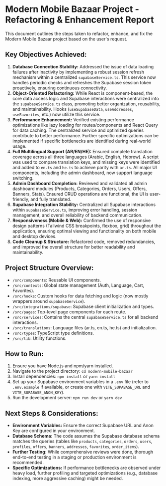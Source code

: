 # Modern Mobile Bazaar Project - Refactoring & Enhancement Report

This document outlines the steps taken to refactor, enhance, and fix the Modern Mobile Bazaar project based on the user's request.

## Key Objectives Achieved:

1.  **Database Connection Stability:** Addressed the issue of data loading failures after inactivity by implementing a robust session refresh mechanism within a centralized `supabaseService.ts`. This service now handles periodic checks and refreshes the Supabase session token proactively, ensuring continuous connectivity.
2.  **Object-Oriented Refactoring:** While React is component-based, the core data access logic and Supabase interactions were centralized into the `supabaseService.ts` class, promoting better organization, reusability, and maintainability. Hooks (`useSupabaseData`, `useAddresses`, `useFavorites`, etc.) now utilize this service.
3.  **Performance Enhancement:** Verified existing performance optimizations like lazy loading for routes/components and React Query for data caching. The centralized service and optimized queries contribute to better performance. Further specific optimizations can be implemented if specific bottlenecks are identified during real-world usage.
4.  **Full Multilingual Support (AR/EN/HE):** Ensured complete translation coverage across all three languages (Arabic, English, Hebrew). A script was used to compare translation keys, and missing keys were identified and added to `en.ts` and `he.ts` to achieve parity with `ar.ts`. All major UI components, including the admin dashboard, now support language switching.
5.  **Admin Dashboard Completion:** Reviewed and validated all admin dashboard modules (Products, Categories, Orders, Users, Offers, Banners, Stats). Ensured CRUD operations are functional, the UI is user-friendly, and fully translated.
6.  **Supabase Integration Stability:** Centralized all Supabase interactions within `supabaseService.ts`, improving error handling, session management, and overall reliability of backend communication.
7.  **Responsiveness (Mobile & Web):** Confirmed the use of responsive design patterns (Tailwind CSS breakpoints, flexbox, grid) throughout the application, ensuring optimal viewing and functionality on both mobile and desktop devices.
8.  **Code Cleanup & Structure:** Refactored code, removed redundancies, and improved the overall structure for better readability and maintainability.

## Project Structure Overview:

-   `/src/components`: Reusable UI components.
-   `/src/contexts`: Global state management (Auth, Language, Cart, Favorites).
-   `/src/hooks`: Custom hooks for data fetching and logic (now mostly wrappers around `supabaseService`).
-   `/src/integrations/supabase`: Supabase client initialization and types.
-   `/src/pages`: Top-level page components for each route.
-   `/src/services`: Contains the central `supabaseService.ts` for all backend interactions.
-   `/src/translations`: Language files (ar.ts, en.ts, he.ts) and initialization.
-   `/src/types`: TypeScript type definitions.
-   `/src/lib`: Utility functions.

## How to Run:

1.  Ensure you have Node.js and npm/yarn installed.
2.  Navigate to the project directory: `cd modern-mobile-bazaar`
3.  Install dependencies: `npm install` or `yarn install`
4.  Set up your Supabase environment variables in a `.env` file (refer to `.env.example` if available, or create one with `VITE_SUPABASE_URL` and `VITE_SUPABASE_ANON_KEY`).
5.  Run the development server: `npm run dev` or `yarn dev`

## Next Steps & Considerations:

-   **Environment Variables:** Ensure the correct Supabase URL and Anon Key are configured in your environment.
-   **Database Schema:** The code assumes the Supabase database schema matches the queries (tables like `products`, `categories`, `orders`, `users`, `profiles`, `offers`, `banners`, `addresses`, `favorites`, `order_items`).
-   **Further Testing:** While comprehensive reviews were done, thorough end-to-end testing in a staging or production environment is recommended.
-   **Specific Optimizations:** If performance bottlenecks are observed under heavy load, further profiling and targeted optimizations (e.g., database indexing, more aggressive caching) might be needed.

